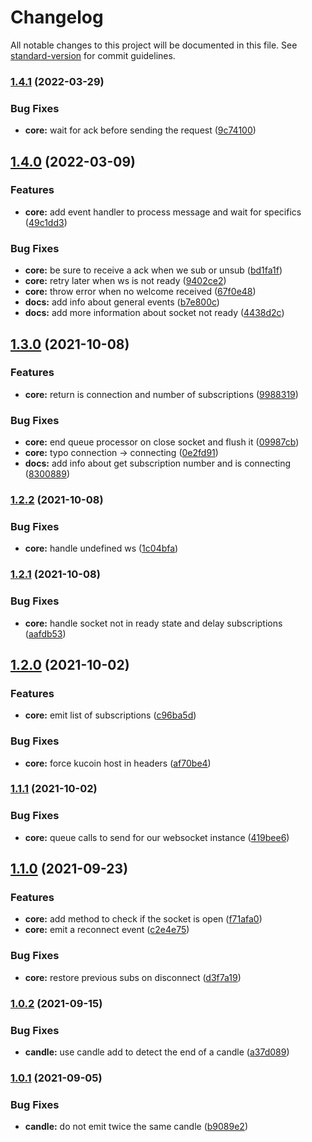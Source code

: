 # Changelog

All notable changes to this project will be documented in this file. See [standard-version](https://github.com/conventional-changelog/standard-version) for commit guidelines.

### [1.4.1](https://github.com/IOfate/kucoin-ws/compare/v1.4.0...v1.4.1) (2022-03-29)


### Bug Fixes

* **core:** wait for ack before sending the request ([9c74100](https://github.com/IOfate/kucoin-ws/commit/9c7410091d71914d86f22ddc84ab436535281248))

## [1.4.0](https://github.com/IOfate/kucoin-ws/compare/v1.3.0...v1.4.0) (2022-03-09)


### Features

* **core:** add event handler to process message and wait for specifics ([49c1dd3](https://github.com/IOfate/kucoin-ws/commit/49c1dd361fb55f7c51cb724e6affeab717cb810c))


### Bug Fixes

* **core:** be sure to receive a ack when we sub or unsub ([bd1fa1f](https://github.com/IOfate/kucoin-ws/commit/bd1fa1f10f8adcde2e0f524beea9294501446533))
* **core:** retry later when ws is not ready ([9402ce2](https://github.com/IOfate/kucoin-ws/commit/9402ce267115e19461c684dc4aecf2d4554a96bf))
* **core:** throw error when no welcome received ([67f0e48](https://github.com/IOfate/kucoin-ws/commit/67f0e480a6154ad118a66ea0871a5cbd28356477))
* **docs:** add info about general events ([b7e800c](https://github.com/IOfate/kucoin-ws/commit/b7e800c52bdd032bf41c99a0379c70955eefa929))
* **docs:** add more information about socket not ready ([4438d2c](https://github.com/IOfate/kucoin-ws/commit/4438d2cac8b7d1ca1d4f8625d4353a3ea071c86e))

## [1.3.0](https://github.com/IOfate/kucoin-ws/compare/v1.2.2...v1.3.0) (2021-10-08)


### Features

* **core:** return is connection and number of subscriptions ([9988319](https://github.com/IOfate/kucoin-ws/commit/9988319e0e547652560a65c460dde35c4d9fd6c6))


### Bug Fixes

* **core:** end queue processor on close socket and flush it ([09987cb](https://github.com/IOfate/kucoin-ws/commit/09987cbb8e8bb10cd881fa3beb1df0de72619732))
* **core:** typo connection -> connecting ([0e2fd91](https://github.com/IOfate/kucoin-ws/commit/0e2fd91d268f8f2bea987d59a5a4b99327a70247))
* **docs:** add info about get subscription number and is connecting ([8300889](https://github.com/IOfate/kucoin-ws/commit/8300889a0675f9b0b0341d861bfe25ec4dd13dc4))

### [1.2.2](https://github.com/IOfate/kucoin-ws/compare/v1.2.1...v1.2.2) (2021-10-08)


### Bug Fixes

* **core:** handle undefined ws ([1c04bfa](https://github.com/IOfate/kucoin-ws/commit/1c04bfab5a7bbb40d449fb87af815cb2f3ccebe6))

### [1.2.1](https://github.com/IOfate/kucoin-ws/compare/v1.2.0...v1.2.1) (2021-10-08)


### Bug Fixes

* **core:** handle socket not in ready state and delay subscriptions ([aafdb53](https://github.com/IOfate/kucoin-ws/commit/aafdb533b99dd3801aa0c58e0a50316f04ca4190))

## [1.2.0](https://github.com/IOfate/kucoin-ws/compare/v1.1.1...v1.2.0) (2021-10-02)


### Features

* **core:** emit list of subscriptions ([c96ba5d](https://github.com/IOfate/kucoin-ws/commit/c96ba5dcaebd9ee0a7b54f92d822f012f9fbfe27))


### Bug Fixes

* **core:** force kucoin host in headers ([af70be4](https://github.com/IOfate/kucoin-ws/commit/af70be47b30f2c7a938dd35bdb4f4181791fafae))

### [1.1.1](https://github.com/IOfate/kucoin-ws/compare/v1.1.0...v1.1.1) (2021-10-02)


### Bug Fixes

* **core:** queue calls to send for our websocket instance ([419bee6](https://github.com/IOfate/kucoin-ws/commit/419bee6f757622b0584e927804dc314dd97fc8e8))

## [1.1.0](https://github.com/IOfate/kucoin-ws/compare/v1.0.2...v1.1.0) (2021-09-23)


### Features

* **core:** add method to check if the socket is open ([f71afa0](https://github.com/IOfate/kucoin-ws/commit/f71afa02b976c900b6084ce3268b1d9de6b3145e))
* **core:** emit a reconnect event ([c2e4e75](https://github.com/IOfate/kucoin-ws/commit/c2e4e754e49f9d2752e1e3daf68d9b883e0694af))


### Bug Fixes

* **core:** restore previous subs on disconnect ([d3f7a19](https://github.com/IOfate/kucoin-ws/commit/d3f7a193f9c9dd3a7529c2cd48a803d7bde9a872))

### [1.0.2](https://github.com/IOfate/kucoin-ws/compare/v1.0.1...v1.0.2) (2021-09-15)


### Bug Fixes

* **candle:** use candle add to detect the end of a candle ([a37d089](https://github.com/IOfate/kucoin-ws/commit/a37d08995e140bcbea14d0bb993f2fb0edbb2c10))

### [1.0.1](https://github.com/IOfate/kucoin-ws/compare/v1.0.0...v1.0.1) (2021-09-05)


### Bug Fixes

* **candle:** do not emit twice the same candle ([b9089e2](https://github.com/IOfate/kucoin-ws/commit/b9089e2f69b50a06ca386cd768dbd8d94343221c))
